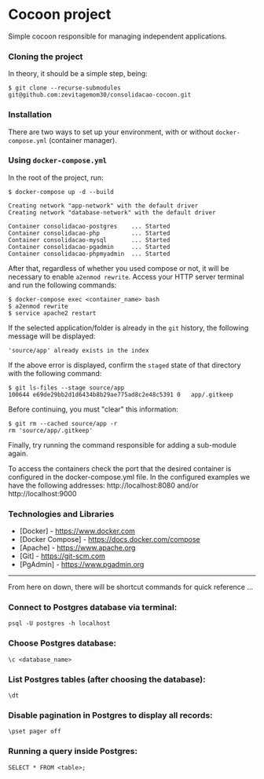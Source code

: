 # Cocoon project
Simple cocoon responsible for managing independent applications.

### Cloning the project
In theory, it should be a simple step, being:
```
$ git clone --recurse-submodules git@github.com:zevitagemom30/consolidacao-cocoon.git
```

### Installation
There are two ways to set up your environment, with or without `docker-compose.yml` (container manager).

### Using `docker-compose.yml`
In the root of the project, run:

```
$ docker-compose up -d --build

Creating network "app-network" with the default driver
Creating network "database-network" with the default driver

Container consolidacao-postgres    ... Started
Container consolidacao-php         ... Started
Container consolidacao-mysql       ... Started
Container consolidacao-pgadmin     ... Started
Container consolidacao-phpmyadmin  ... Started
```

After that, regardless of whether you used compose or not, it will be necessary to enable `a2enmod rewrite`.
Access your HTTP server terminal and run the following commands:
```
$ docker-compose exec <container_name> bash
$ a2enmod rewrite
$ service apache2 restart
```

If the selected application/folder is already in the `git` history, the following message will be displayed:
```
'source/app' already exists in the index
```
	
If the above error is displayed, confirm the `staged` state of that directory with the following command:
```
$ git ls-files --stage source/app 
100644 e69de29bb2d1d6434b8b29ae775ad8c2e48c5391 0	app/.gitkeep 
```

Before continuing, you must "clear" this information:
```
$ git rm --cached source/app -r
rm 'source/app/.gitkeep'
```

Finally, try running the command responsible for adding a sub-module again.

To access the containers check the port that the desired container is configured in the docker-compose.yml file.
In the configured examples we have the following addresses:
http://localhost:8080
and/or
http://localhost:9000

### Technologies and Libraries
- [Docker] - https://www.docker.com
- [Docker Compose] - https://docs.docker.com/compose
- [Apache] - https://www.apache.org
- [Git] - https://git-scm.com
- [PgAdmin] - https://www.pgadmin.org

---

From here on down, there will be shortcut commands for quick reference ...

### Connect to Postgres database via terminal:
`psql -U postgres -h localhost`

### Choose Postgres database:
`\c <database_name>`

### List Postgres tables (after choosing the database):
`\dt`

### Disable pagination in Postgres to display all records:
`\pset pager off`

### Running a query inside Postgres:
`SELECT * FROM <table>;`
